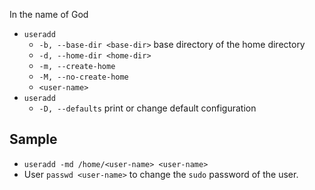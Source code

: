 In the name of God

-  `useradd`
   -  `-b, --base-dir <base-dir>` base directory of the home directory
   -  `-d, --home-dir <home-dir>`
   -  `-m, --create-home`
   -  `-M, --no-create-home`
   -  `<user-name>`
-  `useradd`
   -  `-D, --defaults` print or change default configuration

## Sample

-  `useradd -md /home/<user-name> <user-name>`
-  User `passwd <user-name>` to change the `sudo` password of the user.